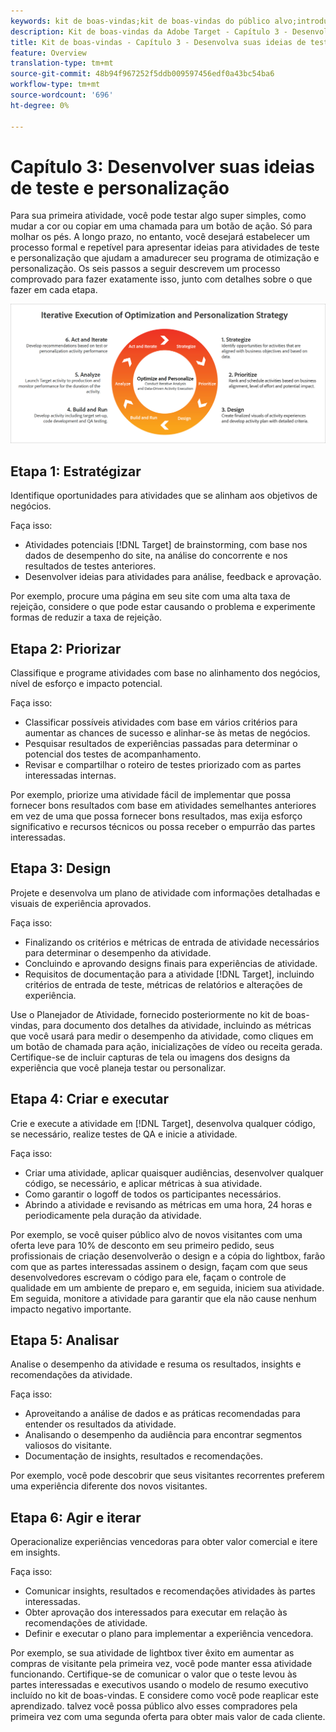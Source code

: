 ```yaml
---
keywords: kit de boas-vindas;kit de boas-vindas do público alvo;introdução;introdução;introdução;introdução;introdução
description: Kit de boas-vindas da Adobe Target - Capítulo 3 - Desenvolva suas ideias de teste e personalização
title: Kit de boas-vindas - Capítulo 3 - Desenvolva suas ideias de teste e personalização
feature: Overview
translation-type: tm+mt
source-git-commit: 48b94f967252f5ddb009597456edf0a43bc54ba6
workflow-type: tm+mt
source-wordcount: '696'
ht-degree: 0%

---
```



# Capítulo 3: Desenvolver suas ideias de teste e personalização

Para sua primeira atividade, você pode testar algo super simples, como mudar a cor ou copiar em uma chamada para um botão de ação. Só para molhar os pés. A longo prazo, no entanto, você desejará estabelecer um processo formal e repetível para apresentar ideias para atividades de teste e personalização que ajudam a amadurecer seu programa de otimização e personalização. Os seis passos a seguir descrevem um processo comprovado para fazer exatamente isso, junto com detalhes sobre o que fazer em cada etapa.

![Diagrama da estratégia de execução iterativa de otimização e personalização](/help/c-intro/assets/six-steps.png)

## Etapa 1: Estratégizar

Identifique oportunidades para atividades que se alinham aos objetivos de negócios.

Faça isso:

* Atividades potenciais [!DNL Target] de brainstorming, com base nos dados de desempenho do site, na análise do concorrente e nos resultados de testes anteriores.
* Desenvolver ideias para atividades para análise, feedback e aprovação.

Por exemplo, procure uma página em seu site com uma alta taxa de rejeição, considere o que pode estar causando o problema e experimente formas de reduzir a taxa de rejeição.

## Etapa 2: Priorizar

Classifique e programe atividades com base no alinhamento dos negócios, nível de esforço e impacto potencial.

Faça isso:

* Classificar possíveis atividades com base em vários critérios para aumentar as chances de sucesso e alinhar-se às metas de negócios.
* Pesquisar resultados de experiências passadas para determinar o potencial dos testes de acompanhamento.
* Revisar e compartilhar o roteiro de testes priorizado com as partes interessadas internas.

Por exemplo, priorize uma atividade fácil de implementar que possa fornecer bons resultados com base em atividades semelhantes anteriores em vez de uma que possa fornecer bons resultados, mas exija esforço significativo e recursos técnicos ou possa receber o empurrão das partes interessadas.

## Etapa 3: Design

Projete e desenvolva um plano de atividade com informações detalhadas e visuais de experiência aprovados.

Faça isso:

* Finalizando os critérios e métricas de entrada de atividade necessários para determinar o desempenho da atividade.
* Concluindo e aprovando designs finais para experiências de atividade.
* Requisitos de documentação para a atividade [!DNL Target], incluindo critérios de entrada de teste, métricas de relatórios e alterações de experiência.

Use o Planejador de Atividade, fornecido posteriormente no kit de boas-vindas, para documento dos detalhes da atividade, incluindo as métricas que você usará para medir o desempenho da atividade, como cliques em um botão de chamada para ação, inicializações de vídeo ou receita gerada. Certifique-se de incluir capturas de tela ou imagens dos designs da experiência que você planeja testar ou personalizar.

## Etapa 4: Criar e executar

Crie e execute a atividade em [!DNL Target], desenvolva qualquer código, se necessário, realize testes de QA e inicie a atividade.

Faça isso:

* Criar uma atividade, aplicar quaisquer audiências, desenvolver qualquer código, se necessário, e aplicar métricas à sua atividade.
* Como garantir o logoff de todos os participantes necessários.
* Abrindo a atividade e revisando as métricas em uma hora, 24 horas e periodicamente pela duração da atividade.

Por exemplo, se você quiser público alvo de novos visitantes com uma oferta leve para 10% de desconto em seu primeiro pedido, seus profissionais de criação desenvolverão o design e a cópia do lightbox, farão com que as partes interessadas assinem o design, façam com que seus desenvolvedores escrevam o código para ele, façam o controle de qualidade em um ambiente de preparo e, em seguida, iniciem sua atividade. Em seguida, monitore a atividade para garantir que ela não cause nenhum impacto negativo importante.

## Etapa 5: Analisar

Analise o desempenho da atividade e resuma os resultados, insights e recomendações da atividade.

Faça isso:

* Aproveitando a análise de dados e as práticas recomendadas para entender os resultados da atividade.
* Analisando o desempenho da audiência para encontrar segmentos valiosos do visitante.
* Documentação de insights, resultados e recomendações.

Por exemplo, você pode descobrir que seus visitantes recorrentes preferem uma experiência diferente dos novos visitantes.

## Etapa 6: Agir e iterar

Operacionalize experiências vencedoras para obter valor comercial e itere em insights.

Faça isso:

* Comunicar insights, resultados e recomendações atividades às partes interessadas.
* Obter aprovação dos interessados para executar em relação às recomendações de atividade.
* Definir e executar o plano para implementar a experiência vencedora.

Por exemplo, se sua atividade de lightbox tiver êxito em aumentar as compras de visitante pela primeira vez, você pode manter essa atividade funcionando. Certifique-se de comunicar o valor que o teste levou às partes interessadas e executivos usando o modelo de resumo executivo incluído no kit de boas-vindas. E considere como você pode reaplicar este aprendizado. talvez você possa público alvo esses compradores pela primeira vez com uma segunda oferta para obter mais valor de cada cliente.